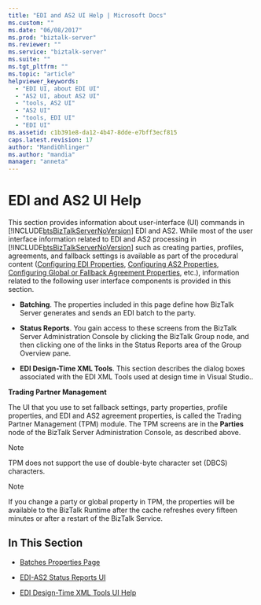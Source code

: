 ```yaml
---
title: "EDI and AS2 UI Help | Microsoft Docs"
ms.custom: ""
ms.date: "06/08/2017"
ms.prod: "biztalk-server"
ms.reviewer: ""
ms.service: "biztalk-server"
ms.suite: ""
ms.tgt_pltfrm: ""
ms.topic: "article"
helpviewer_keywords: 
  - "EDI UI, about EDI UI"
  - "AS2 UI, about AS2 UI"
  - "tools, AS2 UI"
  - "AS2 UI"
  - "tools, EDI UI"
  - "EDI UI"
ms.assetid: c1b391e8-da12-4b47-8dde-e7bff3ecf815
caps.latest.revision: 17
author: "MandiOhlinger"
ms.author: "mandia"
manager: "anneta"
---
```

# EDI and AS2 UI Help
This section provides information about user-interface (UI) commands in [!INCLUDE[btsBizTalkServerNoVersion](../includes/btsbiztalkservernoversion-md.md)] EDI and AS2. While most of the user interface information related to EDI and AS2 processing in [!INCLUDE[btsBizTalkServerNoVersion](../includes/btsbiztalkservernoversion-md.md)] such as creating parties, profiles, agreements, and fallback settings is available as part of the procedural content ([Configuring EDI Properties](../core/configuring-edi-properties.md), [Configuring AS2 Properties](../core/configuring-as2-properties.md), [Configuring Global or Fallback Agreement Properties](../core/configuring-global-or-fallback-agreement-properties.md), etc.), information related to the following user interface components is provided in this section.  
  
-   **Batching**. The properties included in this page define how BizTalk Server generates and sends an EDI batch to the party.  
  
-   **Status Reports**. You gain access to these screens from the BizTalk Server Administration Console by clicking the BizTalk Group node, and then clicking one of the links in the Status Reports area of the Group Overview pane.  
  
-   **EDI Design-Time XML Tools**. This section describes the dialog boxes associated with the EDI XML Tools used at design time in Visual Studio..  
  
 **Trading Partner Management**  
  
 The UI that you use to set fallback settings, party properties, profile properties, and EDI and AS2 agreement properties, is called the Trading Partner Management (TPM) module. The TPM screens are in the **Parties** node of the BizTalk Server Administration Console, as described above.  
  
> [!NOTE]
>  TPM does not support the use of double-byte character set (DBCS) characters.  
  
> [!NOTE]
>  If you change a party or global property in TPM, the properties will be available to the BizTalk Runtime after the cache refreshes every fifteen minutes or after a restart of the BizTalk Service.  
  
## In This Section  
  
-   [Batches Properties Page](../core/batches-properties-page.md)  
  
-   [EDI-AS2 Status Reports UI](../core/edi-as2-status-reports-ui.md)  
  
-   [EDI Design-Time XML Tools UI Help](../core/edi-design-time-xml-tools-ui-help.md)